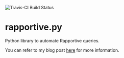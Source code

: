 ![Travis-CI Build Status](https://travis-ci.org/jordan-wright/rapportive.png)

rapportive.py
=============

Python library to automate Rapportive queries.

You can refer to my blog post [here](http://jordan-wright.github.io/blog/2013/10/14/automated-social-engineering-recon-using-rapportive/) for more information.
